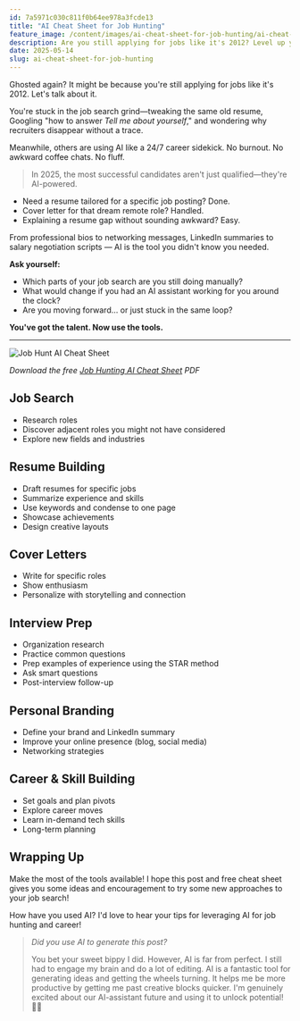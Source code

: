 ```yaml
---
id: 7a5971c030c811f0b64ee978a3fcde13
title: "AI Cheat Sheet for Job Hunting"
feature_image: /content/images/ai-cheat-sheet-for-job-hunting/ai-cheat-sheet-for-job-hunting.jpg
description: Are you still applying for jobs like it's 2012? Level up your job hunt with these AI prompt tips!
date: 2025-05-14
slug: ai-cheat-sheet-for-job-hunting
---
```


Ghosted again? It might be because you're still applying for jobs like it's 2012. Let's talk about it.

You're stuck in the job search grind—tweaking the same old resume, Googling "how to answer *Tell me about yourself*," and wondering why recruiters disappear without a trace.

Meanwhile, others are using AI like a 24/7 career sidekick. No burnout. No awkward coffee chats. No fluff.

> In 2025, the most successful candidates aren't just qualified—they're AI-powered.

* Need a resume tailored for a specific job posting? Done.  
* Cover letter for that dream remote role? Handled.  
* Explaining a resume gap without sounding awkward? Easy.

From professional bios to networking messages, LinkedIn summaries to salary negotiation scripts — AI is the tool you didn't know you needed.

**Ask yourself:**

* Which parts of your job search are you still doing manually?  
* What would change if you had an AI assistant working for you around the clock?  
* Are you moving forward… or just stuck in the same loop?

**You've got the talent. Now use the tools.**

---

![Job Hunt AI Cheat Sheet](/content/images/ai-cheat-sheet-for-job-hunting/job-hunt-ai-cheat-sheet.png)

*Download the free [Job Hunting AI Cheat Sheet](/content/images/ai-cheat-sheet-for-job-hunting/job-hunt-ai-cheat-sheet.pdf) PDF*

## Job Search

* Research roles
* Discover adjacent roles you might not have considered
* Explore new fields and industries

## Resume Building

* Draft resumes for specific jobs
* Summarize experience and skills
* Use keywords and condense to one page
* Showcase achievements
* Design creative layouts

## Cover Letters

* Write for specific roles
* Show enthusiasm
* Personalize with storytelling and connection

## Interview Prep

* Organization research
* Practice common questions
* Prep examples of experience using the STAR method
* Ask smart questions
* Post-interview follow-up

## Personal Branding

* Define your brand and LinkedIn summary
* Improve your online presence (blog, social media)
* Networking strategies

## Career & Skill Building

* Set goals and plan pivots
* Explore career moves
* Learn in-demand tech skills
* Long-term planning

## Wrapping Up

Make the most of the tools available! I hope this post and free cheat sheet gives you some ideas and encouragement to try some new approaches to your job search!

How have you used AI? I'd love to hear your tips for leveraging AI for job hunting and career!

> *Did you use AI to generate this post?*
>
> You bet your sweet bippy I did. However, AI is far from perfect. I still had to engage my brain and do a lot of editing. AI is a fantastic tool for generating ideas and getting the wheels turning. It helps me be more productive by getting me past creative blocks quicker. I'm genuinely excited about our AI-assistant future and using it to unlock potential! 🦾🤖
